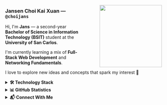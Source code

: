 <p align="left">
  <img src="https://media1.tenor.com/m/PLIr_VkF6ywAAAAd/ghostedvpn-hacker-cat.gif" width="200" align="right" style="margin-left: 50px;" />
</p>

### Jansen Choi Kai Xuan — `@choijans`

Hi, I'm **Jans** — a second-year **Bachelor of Science in Information Technology (BSIT)** student at the **University of San Carlos**. 

I'm currently learning a mix of **Full-Stack Web Development** and **Networking Fundamentals**. 

I love to explore new ideas and concepts that spark my interest 🚀

<details>
  <summary><strong>🛠️ Technology Stack</strong></summary>
  <br />
  <p align="center">
    <!-- Frontend -->
    <strong>Frontend</strong><br />
    <img src="https://img.shields.io/badge/React-20232A?style=for-the-badge&logo=react&logoColor=61DAFB" alt="React" />
    <img src="https://img.shields.io/badge/Tailwind_CSS-38B2AC?style=for-the-badge&logo=tailwind-css&logoColor=white" alt="Tailwind CSS" />
    <img src="https://img.shields.io/badge/HTML5-E34F26?style=for-the-badge&logo=html5&logoColor=white" alt="HTML5" />
    <img src="https://img.shields.io/badge/CSS3-1572B6?style=for-the-badge&logo=css3&logoColor=white" alt="CSS3" />
  </p>
  <p align="center">
    <!-- Backend -->
    <strong>Backend</strong><br />
    <img src="https://img.shields.io/badge/Node.js-339933?style=for-the-badge&logo=nodedotjs&logoColor=white" alt="Node.js" />
    <img src="https://img.shields.io/badge/GraphQL-E10098?style=for-the-badge&logo=graphql&logoColor=white" alt="GraphQL" />
    <img src="https://img.shields.io/badge/RabbitMQ-FF6600?style=for-the-badge&logo=rabbitmq&logoColor=white" alt="RabbitMQ" />
    <img src="https://img.shields.io/badge/MySQL-4479A1?style=for-the-badge&logo=mysql&logoColor=white" alt="MySQL" />
    <img src="https://img.shields.io/badge/PostgreSQL-336791?style=for-the-badge&logo=postgresql&logoColor=white" alt="PostgreSQL" />
    <img src="https://img.shields.io/badge/Supabase-3ECF8E?style=for-the-badge&logo=supabase&logoColor=white" alt="Supabase" />
  </p>
  <p align="center">
    <!-- Others -->
    <strong>Others</strong><br />
    <img src="https://img.shields.io/badge/Figma-F24E1E?style=for-the-badge&logo=figma&logoColor=white" alt="Figma" />
    <img src="https://img.shields.io/badge/Docker-2496ED?style=for-the-badge&logo=docker&logoColor=white" alt="Docker" />
  </p>
</details>

<details>
  <summary><strong>📊 GitHub Statistics</strong></summary>
  <br />
  <p align="center">
    <img src="https://github-readme-stats.vercel.app/api?username=choijans&show_icons=true&theme=dark&hide_border=true&rank_icon=github" width="48%" />
    <img src="https://github-readme-stats.vercel.app/api/top-langs/?username=choijans&layout=compact&theme=dark&hide_border=true" width="44%" />
  </p>
</details>

<details>
  <summary><strong>📬 Connect With Me</strong></summary>
  <br />
  <p align="center">
    <a href="mailto:jansenchoikx@gmail.com" target="_blank" rel="noopener noreferrer" style="text-decoration:none; margin-right: 20px;">
      <img src="https://img.shields.io/badge/Gmail-D14836?style=for-the-badge&logo=gmail&logoColor=white" alt="Gmail" />
    </a>
    <a href="https://www.facebook.com/jansen.choi.169/" target="_blank" rel="noopener noreferrer" style="text-decoration:none;">
      <img src="https://img.shields.io/badge/Facebook-1877F2?style=for-the-badge&logo=facebook&logoColor=white" alt="Facebook" />
    </a>
  </p>
</details>

